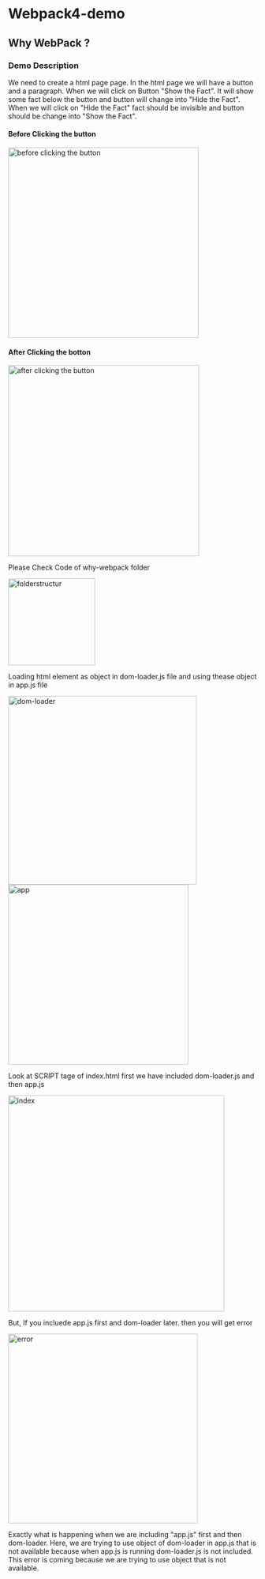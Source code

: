 # Webpack4-demo
## Why WebPack ?
### Demo Description

We need to create a html page page. In the html page we will have a button and a paragraph.
When we will click on Button "Show the Fact". It will show some fact below the button and
button will change into "Hide the Fact". When we will click on "Hide the Fact" fact should
be invisible and button should be change into "Show the Fact".

#### Before Clicking the button

<img width="386" alt="before clicking the button" src="https://user-images.githubusercontent.com/27186815/42442693-fb056efe-8388-11e8-8176-338512554f07.PNG">

#### After Clicking the botton

<img width="387" alt="after clicking the button" src="https://user-images.githubusercontent.com/27186815/42442686-f1a3a6b4-8388-11e8-8b95-39134116612f.PNG">

Please Check Code of why-webpack folder

  <img width="176" alt="folderstructur" src="https://user-images.githubusercontent.com/27186815/42441053-f5b82c74-8384-11e8-8020-a827e0e5cd39.png">
  
Loading html element as object in  dom-loader.js file and using thease object in app.js file
  
   <img width="382" alt="dom-loader" src="https://user-images.githubusercontent.com/27186815/42441519-03c59b66-8386-11e8-9f2e-e2c58fd52fb6.PNG">
   
   <img width="365" alt="app" src="https://user-images.githubusercontent.com/27186815/42443372-f1772704-838a-11e8-8cb9-e7d23bbad7ed.PNG">

Look at SCRIPT tage of index.html first we have included dom-loader.js and then app.js 

<img width="438" alt="index" src="https://user-images.githubusercontent.com/27186815/42443934-72d603e6-838c-11e8-8736-f6bd08414cda.png">

But, If you incluede app.js first and dom-loader later. then you will get error
 
 <img width="384" alt="error" src="https://user-images.githubusercontent.com/27186815/42444389-95b012a2-838d-11e8-92a3-106cb80e1cd6.PNG">
 
Exactly what is happening when we are including "app.js" first and then dom-loader. Here, we are trying to use object of dom-loader in app.js that is not available because when app.js is running dom-loader.js is not included. This error is coming because we are trying to use object that is not available.
